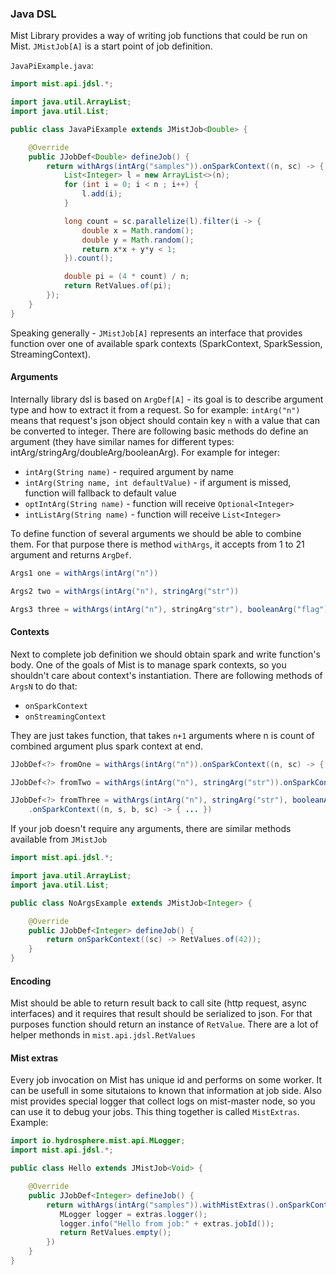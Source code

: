### Java DSL

Mist Library provides a way of writing job functions that could be run on Mist.
`JMistJob[A]` is a start point of job definition.

`JavaPiExample.java`:
```java
import mist.api.jdsl.*;

import java.util.ArrayList;
import java.util.List;

public class JavaPiExample extends JMistJob<Double> {

    @Override
    public JJobDef<Double> defineJob() {
        return withArgs(intArg("samples")).onSparkContext((n, sc) -> {
            List<Integer> l = new ArrayList<>(n);
            for (int i = 0; i < n ; i++) {
                l.add(i);
            }

            long count = sc.parallelize(l).filter(i -> {
                double x = Math.random();
                double y = Math.random();
                return x*x + y*y < 1;
            }).count();

            double pi = (4 * count) / n;
            return RetValues.of(pi);
        });
    }
}
```

Speaking generally - `JMistJob[A]` represents an interface that provides
function over one of available spark contexts (SparkContext, SparkSession, StreamingContext).

#### Arguments

Internally library dsl is based on `ArgDef[A]` - its goal is to describe argument type and how to extract it from a request.
So for example: `intArg("n")` means that request's json object should contain key `n` with a value that can be converted to integer.
There are following basic methods do define an argument (they have similar names for different types: intArg/stringArg/doubleArg/booleanArg).
For example for integer:
- `intArg(String name)` -  required argument by name
- `intArg(String name, int defaultValue)` - if argument is missed, function will fallback to default value
- `optIntArg(String name)` - function will receive `Optional<Integer>`
- `intListArg(String name)` - function will receive `List<Integer>`

To define function of several arguments we should be able to combine them.
For that purpose there is method `withArgs`, it accepts from 1 to 21 argument and returns `ArgDef`.
```java
Args1 one = withArgs(intArg("n"))

Args2 two = withArgs(intArg("n"), stringArg("str"))

Args3 three = withArgs(intArg("n"), stringArg"str"), booleanArg("flag"))
```

#### Contexts

Next to complete job definition we should obtain spark and write function's body.
One of the goals of Mist is to manage spark contexts, so you shouldn't care about context's instantiation.
There are following methods of `ArgsN` to do that:
- `onSparkContext`
- `onStreamingContext`

They are just takes function, that takes `n+1` arguments where n is count of combined argument plus spark context at end.
```java
JJobDef<?> fromOne = withArgs(intArg("n")).onSparkContext((n, sc) -> { ... })

JJobDef<?> fromTwo = withArgs(intArg("n"), stringArg("str")).onSparkContext((n, s, sc) -> { ... })

JJobDef<?> fromThree = withArgs(intArg("n"), stringArg("str"), booleanArg("flag"))
    .onSparkContext((n, s, b, sc) -> { ... })
```

If your job doesn't require any arguments, there are similar methods available from `JMistJob`
```java
import mist.api.jdsl.*;

import java.util.ArrayList;
import java.util.List;

public class NoArgsExample extends JMistJob<Integer> {

    @Override
    public JJobDef<Integer> defineJob() {
        return onSparkContext((sc) -> RetValues.of(42));
    }
}
```

#### Encoding

Mist should be able to return result back to call site (http request, async interfaces) and it requires
that result should be serialized to json. For that purposes function should return an instance of `RetValue`.
There are a lot of helper methonds in `mist.api.jdsl.RetValues`


#### Mist extras

Every job invocation on Mist has unique id and performs on some worker. It can be usefull in some situtaions
to known that information at job side.
Also mist provides special logger that collect logs on mist-master node, so you can use it to debug your jobs.
This thing together is called `MistExtras`. Example:

```java
import io.hydrosphere.mist.api.MLogger;
import mist.api.jdsl.*;

public class Hello extends JMistJob<Void> {

    @Override
    public JJobDef<Integer> defineJob() {
        return withArgs(intArg("samples")).withMistExtras().onSparkContext((n, extras, sc) -> {
           MLogger logger = extras.logger();
           logger.info("Hello from job:" + extras.jobId());
           return RetValues.empty();
        })
    }
}
```

